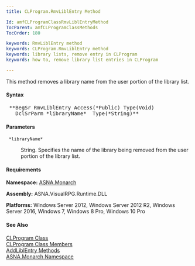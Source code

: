 ```yaml
---
title: CLProgram.RmvLiblEntry Method

Id: amfCLProgramClassRmvLiblEntryMethod
TocParent: amfCLProgramClassMethods
TocOrder: 180

keywords: RmvLiblEntry method
keywords: CLProgram.RmvLiblEntry method
keywords: library lists, remove entry in CLProgram
keywords: how to, remove library list entries in CLProgram

---
```


This method removes a library name from the user portion of the library list.

#### Syntax
<pre class="syntax"> **BegSr RmvLiblEntry Access(*Public) Type(Void)
   DclSrParm *libraryName*  Type(*String)**       </pre>

#### Parameters
<dl>
        <dt>
          <code> *libraryName* </code>
        </dt>
        <dd>

String. Specifies the name of the library being removed from the user portion of the library list.
</dd>
</dl>

<!-- start -->

#### Requirements
**Namespace:** [ASNA.Monarch](amfMonarchNamespace.html)

**Assembly:** ASNA.VisualRPG.Runtime.DLL 

**Platforms:** Windows Server 2012, Windows Server 2012 R2, Windows Server 2016, Windows 7, Windows 8 Pro, Windows 10 Pro
<!-- end -->      

#### See Also
[CLProgram Class](amfCLProgramClass.html) <br clear="none" />[CLProgram Class Members](amfCLProgramClassMembers.html) <br clear="none" />[AddLiblEntry Methods](amfCLProgramClassAddLiblEntryMethods.html)<br clear="none" />[ASNA.Monarch Namespace](amfMonarchNamespace.html)

